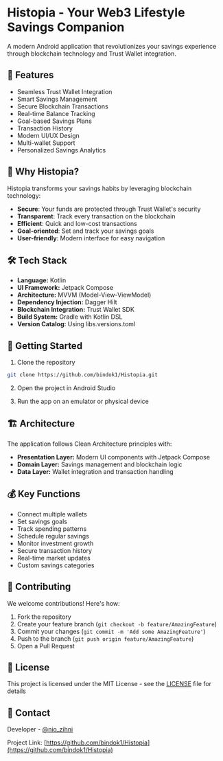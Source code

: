 # Histopia - Your Web3 Lifestyle Savings Companion

A modern Android application that revolutionizes your savings experience through blockchain technology and Trust Wallet integration.

## 🌟 Features

- Seamless Trust Wallet Integration
- Smart Savings Management
- Secure Blockchain Transactions
- Real-time Balance Tracking
- Goal-based Savings Plans
- Transaction History
- Modern UI/UX Design
- Multi-wallet Support
- Personalized Savings Analytics

## 🎯 Why Histopia?

Histopia transforms your savings habits by leveraging blockchain technology:
- **Secure**: Your funds are protected through Trust Wallet's security
- **Transparent**: Track every transaction on the blockchain
- **Efficient**: Quick and low-cost transactions
- **Goal-oriented**: Set and track your savings goals
- **User-friendly**: Modern interface for easy navigation

## 🛠 Tech Stack

- **Language:** Kotlin
- **UI Framework:** Jetpack Compose
- **Architecture:** MVVM (Model-View-ViewModel)
- **Dependency Injection:** Dagger Hilt
- **Blockchain Integration:** Trust Wallet SDK
- **Build System:** Gradle with Kotlin DSL
- **Version Catalog:** Using libs.versions.toml

## 🚀 Getting Started

1. Clone the repository
```bash
git clone https://github.com/bindok1/Histopia.git
```

2. Open the project in Android Studio

3. Run the app on an emulator or physical device

## 🏗 Architecture

The application follows Clean Architecture principles with:
- **Presentation Layer:** Modern UI components with Jetpack Compose
- **Domain Layer:** Savings management and blockchain logic
- **Data Layer:** Wallet integration and transaction handling

## 💰 Key Functions

- Connect multiple wallets
- Set savings goals
- Track spending patterns
- Schedule regular savings
- Monitor investment growth
- Secure transaction history
- Real-time market updates
- Custom savings categories

## 🤝 Contributing

We welcome contributions! Here's how:
1. Fork the repository
2. Create your feature branch (`git checkout -b feature/AmazingFeature`)
3. Commit your changes (`git commit -m 'Add some AmazingFeature'`)
4. Push to the branch (`git push origin feature/AmazingFeature`)
5. Open a Pull Request

## 📝 License

This project is licensed under the MIT License - see the [LICENSE](LICENSE) file for details

## 📧 Contact

Developer - [@nio_zihni](https://x.com/nio_zihni)

Project Link: [https://github.com/bindok1/Histopia](https://github.com/bindok1/Histopia)